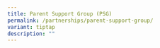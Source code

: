 ```yaml
---
title: Parent Support Group (PSG)
permalink: /partnerships/parent-support-group/
variant: tiptap
description: ""
---
```


